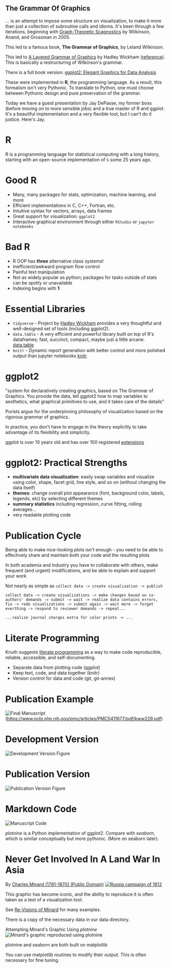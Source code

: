 ## The Grammar Of Graphics

... is an attempt to impose some structure on visualization, to make it
more than just a collection of subroutine calls and idioms.  It's been
through a few iterations, beginning with
[Graph-Theoretic Scagnostics](https://www.semanticscholar.org/paper/Graph-theoretic-scagnostics-Wilkinson-Anand/8bc9868fe6c936614f7f94b01757723e9ffaaa43)
by Wilkinson, Anand, and Grossman in 2005.

This led to a famous book, **The Grammar of Graphics**, by Leland Wilkinson.


This led to
[A Layered Grammar of Graphics](http://vita.had.co.nz/papers/layered-grammar.pdf)
by Hadley Wickham 
([reference](http://vita.had.co.nz/papers/layered-grammar.html)).  This is
basically a restructuring of Wilkinson's grammar.

There is a full book version:
[ggplot2: Elegant Graphics for Data Analysis](https://books.google.com/books/about/Ggplot2.html?id=bes-AAAAQBAJ&source=kp_book_description)


These were implemented in **R**, the programming language.  As a result,
this formalism isn't very Pythonic.  To translate to Python, one must
choose between Pythonic design and pure preservation of the grammar.


Today we have a guest presentation by Jay DePasse, my former boss (before moving on
to more sensible jobs) and a true master of R and ggplot.  It's a beautiful implementation
and a very flexible tool, but I can't do it justice.  Here's Jay.



# R

R is a programming language for statistical computing with a long history,
starting with an open-source implementation of `S` some 25 years ago.


# Good R

* Many, many packages for stats, optimization, machine learning, and more
* Efficient implementations in C, C++, Fortran, etc.
* Intuitive syntax for vectors, arrays, data frames
* Great support for visualization: `ggplot2`
* Interactive graphical environment through either `RStudio` or `jupyter notebooks`


# Bad R

* R OOP has **three** alternative class systems!
* Inefficient/awkward program flow control
* Painful text manipulation
* Not as widely popular as python; packages for tasks outside of stats can be spotty or unavailable
* Indexing begins with **1**


# Essential Libraries

* `tidyverse` - Project by [Hadley Wickham](https://hadley.nz/) provides a very thoughtful and well-designed set of tools (including ggplot2).
* `data.table` - A very efficient and powerful library built on top of R's dataframes; fast, succinct, compact, maybe just a little arcane.  [data.table](https://cran.r-project.org/web/packages/data.table/vignettes/datatable-intro.html)
* `knitr` - Dynamic report generation with better control and more polished output than jupyter notebooks [knitr](https://github.com/yihui/knitr)



# ggplot2

"system for declaratively creating graphics, based on The Grammar of Graphics. You provide the data, tell ggplot2 how to map variables to aesthetics, what graphical primitives to use, and it takes care of the details"


Purists argue for the underpinning philosophy of visualization based on the rigorous grammar of graphics.

In practice, you don't have to engage in the theory explicitly to take advantage of its flexibility and simplicity.


ggplot is over 10 years old and has over 100 registered [extensions](https://exts.ggplot2.tidyverse.org/gallery/)


# ggplot2: Practical Strengths

* **multivariate data visualization**: easily swap variables and visualize using color, shape, facet grid, line style, and so on (without changing the data itself)
* **themes**: change overall plot appearance (font, background color, labels, legends, etc) by selecting different themes
* **summary statistics** including regression, curve fitting, rolling averages... 
* very readable plotting code



# Publication Cycle

Being able to make nice-looking plots isn't enough - you need to be able to effectively share and maintain both your code and the resulting plots

In both academia and industry you have to collaborate with others, make frequent (and urgent) modifications, and be able to explain and support your work

Not nearly as simple as `collect data -> create visualization -> publish`

`collect data -> create visualizations -> make changes based on co-authors' demands -> submit -> wait -> realize data contains errors, fix -> redo visualizations -> submit again -> wait more -> forget everthing -> respond to reviewer demands -> repeat...` 

`...realize journal charges extra for color prints -> ...`



# Literate Programming

Knuth suggests [literate programming](https://en.wikipedia.org/wiki/Literate_programming) as a way to make code reproducible, reliable, accessible, and self-documenting.


* Separate data from plotting code (ggplot)
* Keep text, code, and data together (knitr)
* Version control for data and code (git, git-annex)



# Publication Example

![Final Manuscript](images/VaccineChoice.png)(https://www.ncbi.nlm.nih.gov/pmc/articles/PMC5411677/pdf/kww229.pdf)


# Development Version

![Development Version Figure](images/VaccineChoiceDevFigure.png)


# Publication Version

![Publication Version Figure](images/VaccineChoicePubFigure.png)


# Markdown Code

![Manuscript Code](images/VaccineChoiceManuscriptCode.png)



*plotnine* is a Python implementation of ggplot2.  Compare with *seaborn*,
which is similar conceptually but more pythonic.  (More on seaborn later).



# Never Get Involved In A Land War In Asia


By
[Charles Minard  (1781-1870) (Public Domain)](https://en.wikipedia.org/wiki/Charles_Joseph_Minard)
[![Russia campaign of 1812](images/Minard.png)](https://en.wikipedia.org/wiki/Charles_Joseph_Minard#/media/File:Minard.png)


This graphic has become iconic, and the ability to reproduce it is often taken
as a test of a visualization tool.

See [Re-Visions of Minard](https://www.datavis.ca/gallery/re-minard.php)
for many examples.

There is a copy of the necessary data in our data directory.



Attempting Minard's Graphic Using *plotnine*<br>
![Minard's graphic reproduced using plotnine](images/minard_with_plotnine.png)



plotnine and seaborn are both built on matplotlib

You can use matplotlib routines to modify their output.  This is often
necessary for fine tuning.

